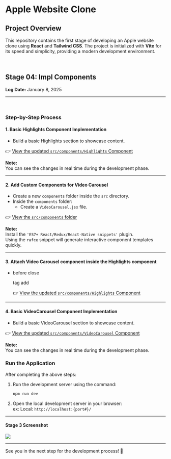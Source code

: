 # Apple Website Clone

## Project Overview

This repository contains the first stage of developing an Apple website clone using **React** and **Tailwind CSS**. The project is initialized with **Vite** for its speed and simplicity, providing a modern development environment.


<br>

## Stage 04: Impl Components  
**Log Date:** January 8, 2025  



<hr>
<br>

### Step-by-Step Process

#### 1. Basic Highlights Component Implementation
 
- Build a basic Highlights section to showcase content.  

👉 [View the updated `src/components/Highlights` Component](./src/components/Highlights.jsx)

**Note:**  
You can see the changes in real time during the development phase.

<hr>

#### 2. Add Custom Components for Video Carousel 
- Create a new `components` folder inside the `src` directory.  
- Inside the `components` folder:  
  - Create a `VideoCarousel.jsx` file.  

👉 [View the `src/components` folder](./src/components/)

**Note:**  
Install the `'ES7+ React/Redux/React-Native snippets'` plugin.  
Using the `rafce` snippet will generate interactive component templates quickly.

<hr>

#### 3. Attach Video Carousel component inside the Highlights component
- before close <section> tag add <VideoCarousel/>

  👉 [View the updated `src/components/Highlights` Component](./src/components/Highlights.jsx)

<hr>

#### 4. Basic VideoCarousel Component Implementation
 
- Build a basic VideoCarousel section to showcase content.  

👉 [View the updated `src/components/VideoCarousel` Component](./src/components/VideoCarousel.jsx)

**Note:**  
You can see the changes in real time during the development phase.


### Run the Application  
After completing the above steps:  
1. Run the development server using the command:  
   ```bash
   npm run dev
    ```
2. Open the local development server in your browser:<br>
    ex: Local: ```http://localhost:{port#}/```

<hr>

#### Stage 3 Screenshot
<img src="./_archive/screenshots/screenshot-1.png">

<hr>
See you in the next step for the development process! 🚀




